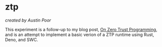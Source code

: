 # ztp

_created by Austin Poor_

This experiment is a follow-up to my blog post, [On Zero Trust Programming](https://austinpoor.com/blog/zero-trust-programming?utm_source=github),
and is an attempt to implement a basic verion of a ZTP runtime using Rust, Deno, and SWC.

